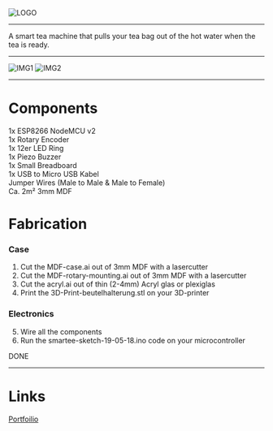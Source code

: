 <img src="https://www.aljoschatheil.de/smartee.png" alt="LOGO" title="" />

<hr>
A smart tea machine that pulls your tea bag out of the hot water when the tea is ready. 

<hr>
<img src="https://www.aljoschatheil.de/IMG_4449.jpg" alt="IMG1" title="" />
<img src="https://www.aljoschatheil.de/IMG_4455.jpg" alt="IMG2" title="" />
<hr>

# Components 

1x ESP8266 NodeMCU v2 </br>
1x Rotary Encoder</br>
1x 12er LED Ring</br>
1x Piezo Buzzer</br>
1x Small Breadboard</br>
1x USB to Micro USB Kabel</br>
Jumper Wires (Male to Male & Male to Female)</br>
Ca. 2m² 3mm MDF 


# Fabrication
### Case
1. Cut the MDF-case.ai out of 3mm MDF with a lasercutter </br>
2. Cut the MDF-rotary-mounting.ai out of 3mm MDF with a lasercutter </br>
3. Cut the acryl.ai out of thin (2-4mm) Acryl glas or plexiglas </br>
4. Print the 3D-Print-beutelhalterung.stl on your 3D-printer </br>

### Electronics
5. Wire all the components </br>
6. Run the smartee-sketch-19-05-18.ino code on your microcontroller </br>

DONE

<hr>

# Links
[Portfoilio](https://www.aljoschatheil.de/)

